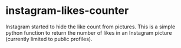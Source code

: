# instagram-likes-counter
Instagram started to hide the like count from pictures. This is a simple python function to return the number of likes in an Instagram picture (currently limited to public profiles).
